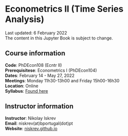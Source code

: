 # Econometrics II (Time Series Analysis) 
Last updated: 6 February 2022</br>
The content in this Jupyter Book is subject to change. 

## Course information
**Code**: PhDEcon108 (Ecntr II)</br>
**Prerequisitese**: Econometrics I (PhDEcon104)</br>
**Dates**: February 14 - May 27, 2022</br>
**Meetings**: Monday 11h30-13h00 and Friday 15h00-16h30</br>
**Location**: Online</br>
**Syllabus**: [Found here](./Syllabus.md)


## Instructor information
**Instructor**: Nikolay Iskrev<br>
**Email**: niskrev(at)bportugal(dot)pt<br>
**Website**: <a target="_blank" rel="noopener noreferrer" href="https://niskrev.github.io">niskrev.github.io</a></br>


